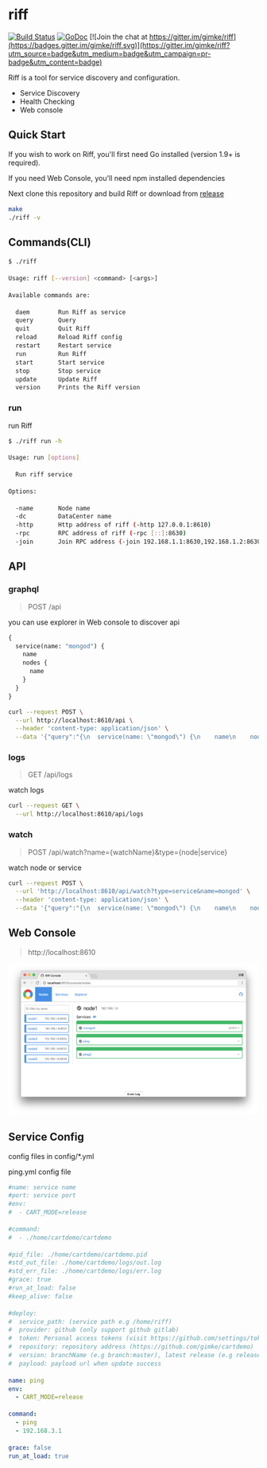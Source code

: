 # riff

[![Build Status](https://travis-ci.org/gimke/riff.svg?branch=master)](https://travis-ci.org/gimke/riff) [![GoDoc](https://godoc.org/github.com/gimke/riff?status.svg)](https://godoc.org/github.com/gimke/riff) [![Join the chat at https://gitter.im/gimke/riff](https://badges.gitter.im/gimke/riff.svg)](https://gitter.im/gimke/riff?utm_source=badge&utm_medium=badge&utm_campaign=pr-badge&utm_content=badge)

Riff is a tool for service discovery and configuration.

* Service Discovery
* Health Checking
* Web console

## Quick Start
If you wish to work on Riff, you'll first need Go installed (version 1.9+ is required).

If you need Web Console, you'll need npm installed dependencies            

Next clone this repository and build Riff or download from [release](https://github.com/gimke/riff/releases)
```bash
make
./riff -v
```
## Commands(CLI)
```bash
$ ./riff

Usage: riff [--version] <command> [<args>]

Available commands are:

  daem        Run Riff as service 
  query       Query
  quit        Quit Riff
  reload      Reload Riff config
  restart     Restart service
  run         Run Riff
  start       Start service
  stop        Stop service
  update      Update Riff
  version     Prints the Riff version


```

### run
run Riff
```bash
$ ./riff run -h

Usage: run [options]

  Run riff service

Options:

  -name       Node name
  -dc         DataCenter name
  -http       Http address of riff (-http 127.0.0.1:8610)
  -rpc        RPC address of riff (-rpc [::]:8630)
  -join       Join RPC address (-join 192.168.1.1:8630,192.168.1.2:8630,192.168.1.3:8630)

```
## API

### graphql 
> POST /api

you can use explorer in Web console to discover api

```graphql
{
  service(name: "mongod") {
    name
    nodes {
      name
    }
  }
}

```
```bash
curl --request POST \
  --url http://localhost:8610/api \
  --header 'content-type: application/json' \
  --data '{"query":"{\n  service(name: \"mongod\") {\n    name\n    nodes {\n      name\n    }\n  }\n}\n"}'
```
### logs

> GET /api/logs

watch logs
```bash
curl --request GET \
  --url http://localhost:8610/api/logs
```
### watch

> POST /api/watch?name={watchName}&type={node|service}

watch node or service

```bash
curl --request POST \
  --url 'http://localhost:8610/api/watch?type=service&name=mongod' \
  --header 'content-type: application/json' \
  --data '{"query":"{\n  service(name: \"mongod\") {\n    name\n    nodes {\n      name\n    }\n  }\n}\n"}'
```

## Web Console

> http://localhost:8610

![Riff console](https://raw.githubusercontent.com/gimke/riff/gh-pages/images/screen.png)

## Service Config
config files in config/*.yml

ping.yml config file
```yaml
#name: service name
#port: service port
#env:
#  - CART_MODE=release

#command:
#  - ./home/cartdemo/cartdemo

#pid_file: ./home/cartdemo/cartdemo.pid
#std_out_file: ./home/cartdemo/logs/out.log
#std_err_file: ./home/cartdemo/logs/err.log
#grace: true
#run_at_load: false
#keep_alive: false

#deploy:
#  service_path: (service path e.g /home/riff)
#  provider: github (only support github gitlab)
#  token: Personal access tokens (visit https://github.com/settings/tokens or https://gitlab.com/profile/personal_access_tokens and generate a new token)
#  repository: repository address (https://github.com/gimke/cartdemo)
#  version: branchName (e.g branch:master), latest release (e.g release:latest or tag:latest）
#  payload: payload url when update success

name: ping
env:
  - CART_MODE=release

command:
  - ping
  - 192.168.3.1

grace: false
run_at_load: true

```
